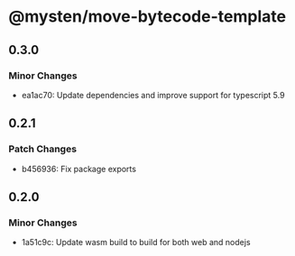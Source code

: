 # @mysten/move-bytecode-template

## 0.3.0

### Minor Changes

- ea1ac70: Update dependencies and improve support for typescript 5.9

## 0.2.1

### Patch Changes

- b456936: Fix package exports

## 0.2.0

### Minor Changes

- 1a51c9c: Update wasm build to build for both web and nodejs
